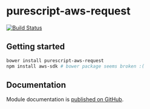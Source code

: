 # purescript-aws-request

[![Build Status](https://app.wercker.com/status/5909b9e96d1080804b17a28f72f87b6b/s/master)](https://app.wercker.com/project/byKey/5909b9e96d1080804b17a28f72f87b6b)

## Getting started

```sh
bower install purescript-aws-request
npm install aws-sdk # bower package seems broken :(
```

## Documentation

Module documentation is [published on GitHub](https://github.com/purescript-aws-sdk/purescript-aws-request/tree/master/docs).

